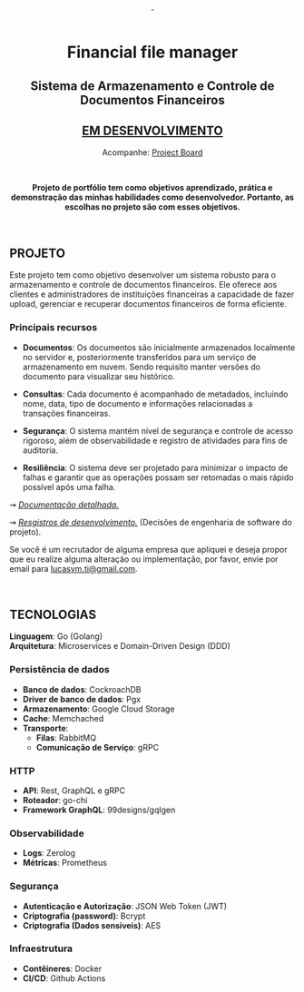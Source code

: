 <div align="center">
<a href="#projeto" target="_blank">
    <img align="center" src="https://img.shields.io/badge/-Projeto-05122A?style=flat&logo=" alt=""/>
  </a> 
 <a href="#tecnologias">
     <img align="center" src="https://img.shields.io/badge/-Tecnologias-05122A?style=flat&logo=Tecnologias" alt=""/>  
</a>       
</div>

<br>

<div align="center">

# Financial file manager
## Sistema de Armazenamento e Controle de Documentos Financeiros

## <u>EM DESENVOLVIMENTO</u>
Acompanhe: <a href="https://github.com/users/Lucasvmarangoni/projects/11"> Project Board</a>

<br>

**Projeto de portfólio tem como objetivos aprendizado, prática e demonstração das minhas habilidades como desenvolvedor. Portanto, as escolhas no projeto são com esses objetivos.**

</div>

<br>



## PROJETO

Este projeto tem como objetivo desenvolver um sistema robusto para o armazenamento e controle de documentos financeiros. Ele oferece aos clientes e administradores de instituições financeiras a capacidade de fazer upload, gerenciar e recuperar documentos financeiros de forma eficiente.

### Principais recursos

- **Documentos**: Os documentos são inicialmente armazenados localmente no servidor e, posteriormente transferidos para um serviço de armazenamento em nuvem. Sendo requisito manter versões do documento para visualizar seu histórico.

- **Consultas**: Cada documento é acompanhado de metadados, incluindo nome, data, tipo de documento e informações relacionadas a transações financeiras.

- **Segurança**: O sistema mantém nível de segurança e controle de acesso rigoroso, além de observabilidade e registro de atividades para fins de auditoria.

- **Resiliência**: O sistema deve ser projetado para minimizar o impacto de falhas e garantir que as operações possam ser retomadas o mais rápido possível após uma falha.

⇝ *<a href="./docs/doc-funcional.md"> <u>Documentação detalhada.</u> </a>*

⇝ *<a href="./docs/registros-de-desenvolvimento.md"> <u>Resgistros de desenvolvimento.</u></a>* (Decisões de engenharia de software do projeto).

Se você é um recrutador de alguma empresa que apliquei e deseja propor que eu realize alguma alteração ou implementação, por favor, envie por email para lucasvm.ti@gmail.com.

<br>

## TECNOLOGIAS

**Linguagem**: Go (Golang) <br>
**Arquitetura**: Microservices e Domain-Driven Design (DDD) <br>

### Persistência de dados

- **Banco de dados**: CockroachDB 
- **Driver de banco de dados**: Pgx 
- **Armazenamento**: Google Cloud Storage
- **Cache**: Memchached
- **Transporte**: 
  - **Filas**: RabbitMQ 
  - **Comunicação de Serviço**: gRPC

### HTTP

- **API**: Rest, GraphQL e gRPC 
- **Roteador**: go-chi
- **Framework GraphQL**: 99designs/gqlgen

### Observabilidade

- **Logs**: Zerolog 
- **Métricas**: Prometheus 

### Segurança

- **Autenticação e Autorização**: JSON Web Token (JWT)
- **Criptografia (password)**: Bcrypt
- **Criptografia (Dados sensíveis)**: AES

### Infraestrutura

- **Contêineres**: Docker
- **CI/CD**: Github Actions




